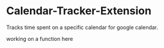 # Calendar-Tracker-Extension
Tracks time spent on a specific calendar for google calendar.






working on a function here